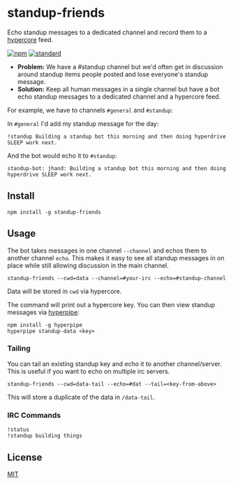 # standup-friends

Echo standup messages to a dedicated channel and record them to a [hypercore](https://github.com/mafintosh/hypercore) feed.

[![npm][npm-image]][npm-url]
[![standard][standard-image]][standard-url]

* **Problem:** We have a #standup channel but we'd often get in discussion around standup items people posted and lose everyone's standup message.
* **Solution:** Keep all human messages in a single channel but have a bot echo standup messages to a dedicated channel and a hypercore feed.

For example, we have to channels `#general` and `#standup`:

In `#general` I'd add my standup message for the day:

```
!standup Building a standup bot this morning and then doing hyperdrive SLEEP work next.
```

And the bot would echo it to `#standup`:

```
standup-bot: jhand: Building a standup bot this morning and then doing hyperdrive SLEEP work next.
```

## Install

```
npm install -g standup-friends
```

## Usage

The bot takes messages in one channel `--channel` and echos them to another channel `echo`. This makes it easy to see all standup messages in on place while still allowing discussion in the main channel.

```
standup-friends --cwd=data --channel=#your-irc --echo=#standup-channel
```

Data will be stored in `cwd` via hypercore.

The command will print out a hypercore key. You can then view standup messages via [hyperpipe](https://github.com/mafintosh/hyperpipe):

```
npm install -g hyperpipe
hyperpipe standup-data <key>
```

### Tailing

You can tail an existing standup key and echo it to another channel/server. This is useful if you want to echo on multiple irc servers.

```
standup-friends --cwd=data-tail --echo=#dat --tail=<key-from-above>
```

This will store a duplicate of the data in `/data-tail`.

### IRC Commands

```
!status
!standup building things
```

## License

[MIT](LICENSE.md)

[npm-image]: https://img.shields.io/npm/v/standup-friends.svg?style=flat-square
[npm-url]: https://www.npmjs.com/package/standup-friends
[travis-image]: https://img.shields.io/travis/joehand/standup-friends.svg?style=flat-square
[travis-url]: https://travis-ci.org/joehand/standup-friends
[standard-image]: https://img.shields.io/badge/code%20style-standard-brightgreen.svg?style=flat-square
[standard-url]: http://npm.im/standard
